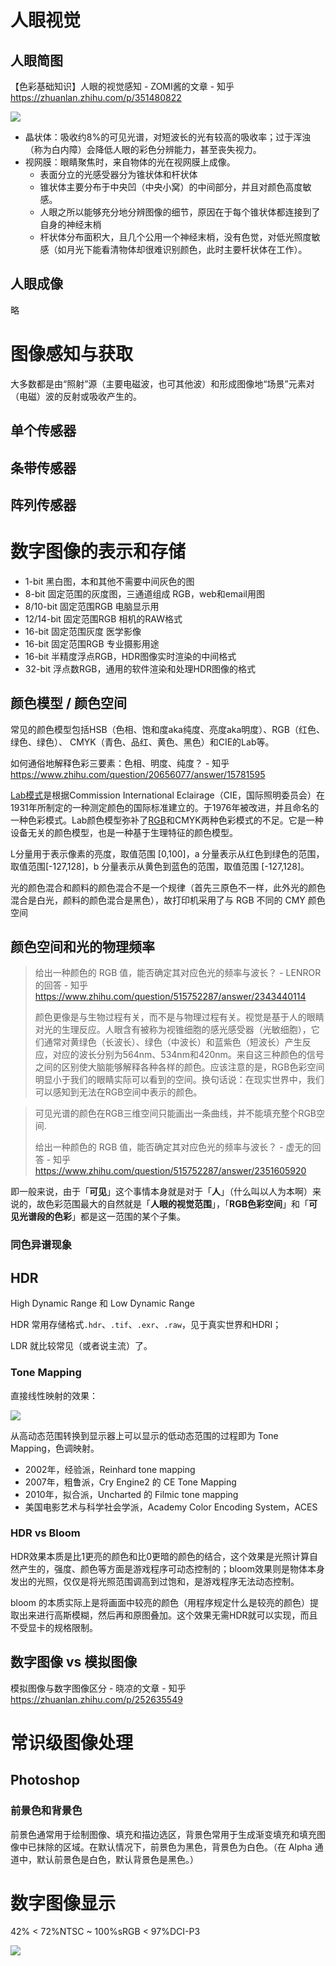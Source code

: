 

# 人眼视觉

## 人眼简图

【色彩基础知识】人眼的视觉感知 - ZOMI酱的文章 - 知乎 https://zhuanlan.zhihu.com/p/351480822

![](C:/Users/Five/Desktop/note/img/v2-436b87754600a804922575599bb55387_b.jpg)

* 晶状体：吸收约8%的可见光谱，对短波长的光有较高的吸收率；过于浑浊（称为白内障）会降低人眼的彩色分辨能力，甚至丧失视力。
* 视网膜：眼睛聚焦时，来自物体的光在视网膜上成像。
  * 表面分立的光感受器分为锥状体和杆状体
  * 锥状体主要分布于中央凹（中央小窝）的中间部分，并且对颜色高度敏感。
  * 人眼之所以能够充分地分辨图像的细节，原因在于每个锥状体都连接到了自身的神经末梢
  * 杆状体分布面积大，且几个公用一个神经末梢，没有色觉，对低光照度敏感（如月光下能看清物体却很难识别颜色，此时主要杆状体在工作）。

## 人眼成像

略



# 图像感知与获取



大多数都是由“照射”源（主要电磁波，也可其他波）和形成图像地“场景”元素对（电磁）波的反射或吸收产生的。

## 单个传感器



## 条带传感器



## 阵列传感器





# 数字图像的表示和存储

* 1-bit 黑白图，本和其他不需要中间灰色的图
* 8-bit 固定范围的灰度图，三通道组成 RGB，web和email用图
* 8/10-bit 固定范围RGB 电脑显示用
* 12/14-bit 固定范围RGB 相机的RAW格式
* 16-bit 固定范围灰度 医学影像
* 16-bit 固定范围RGB 专业摄影用途
* 16-bit 半精度浮点RGB，HDR图像实时渲染的中间格式
* 32-bit 浮点数RGB，通用的软件渲染和处理HDR图像的格式

## 颜色模型 / 颜色空间

常见的颜色模型包括HSB（色相、饱和度aka纯度、亮度aka明度）、RGB（红色、绿色、绿色）、	CMYK（青色、品红、黄色、黑色）和CIE的Lab等。



如何通俗地解释色彩三要素：色相、明度、纯度？ - 知乎 https://www.zhihu.com/question/20656077/answer/15781595



[Lab模式](https://baike.baidu.com/item/Lab模式/7362402)是根据Commission International Eclairage（CIE，国际照明委员会）在1931年所制定的一种测定颜色的国际标准建立的。于1976年被改进，并且命名的一种色彩模式。Lab颜色模型弥补了[RGB](https://baike.baidu.com/item/RGB/342517)和CMYK两种色彩模式的不足。它是一种设备无关的颜色模型，也是一种基于生理特征的颜色模型。

L分量用于表示像素的亮度，取值范围 [0,100]，a 分量表示从红色到绿色的范围，取值范围[-127,128]，b 分量表示从黄色到蓝色的范围，取值范围 [-127,128]。





光的颜色混合和颜料的颜色混合不是一个规律（首先三原色不一样，此外光的颜色混合是白光，颜料的颜色混合是黑色），故打印机采用了与 RGB 不同的 CMY 颜色空间

## 颜色空间和光的物理频率

> 给出一种颜色的 RGB 值，能否确定其对应色光的频率与波长？ - LENROR的回答 - 知乎 https://www.zhihu.com/question/515752287/answer/2343440114
>
> ​	颜色更像是与生物过程有关，而不是与物理过程有关。视觉是基于人的眼睛对光的生理反应。人眼含有被称为视锥细胞的感光感受器（光敏细胞），它们通常对黄绿色（长波长）、绿色（中波长）和蓝紫色（短波长）产生反应，对应的波长分别为564nm、534nm和420nm。来自这三种颜色的信号之间的区别使大脑能够解释各种各样的颜色。应该注意的是，RGB色彩空间明显小于我们的眼睛实际可以看到的空间。换句话说：在现实世界中，我们可以感知到无法在RGB空间中表示的颜色。

> 可见光谱的颜色在RGB三维空间只能画出一条曲线，并不能填充整个RGB空间.
>
> 给出一种颜色的 RGB 值，能否确定其对应色光的频率与波长？ - 虚无的回答 - 知乎 https://www.zhihu.com/question/515752287/answer/2351605920

即一般来说，由于「**可见**」这个事情本身就是对于「**人**」（什么叫以人为本啊）来说的，故色彩范围最大的自然就是「**人眼的视觉范围**」，「**RGB色彩空间**」和「**可见光谱段的色彩**」都是这一范围的某个子集。



### 同色异谱现象









## HDR

High Dynamic Range 和 Low Dynamic Range

HDR 常用存储格式`.hdr`、`.tif`、`.exr`、`.raw`，见于真实世界和HDRI；

LDR 就比较常见（或者说主流）了。

### Tone Mapping

直接线性映射的效果：

![](C:/Users/Five/Desktop/note/img/2311052-20220115203122397-586831836.png)

从高动态范围转换到显示器上可以显示的低动态范围的过程即为 Tone Mapping，色调映射。

* 2002年，经验派，Reinhard tone mapping
* 2007年，粗鲁派，Cry Engine2 的 CE Tone Mapping
* 2010年，拟合派，Uncharted 的 Filmic tone mapping
* 美国电影艺术与科学社会学派，Academy Color Encoding System，ACES



### HDR vs Bloom

HDR效果本质是比1更亮的颜色和比0更暗的颜色的结合，这个效果是光照计算自然产生的，强度、颜色等方面是游戏程序可动态控制的；bloom效果则是物体本身发出的光照，仅仅是将光照范围调高到过饱和，是游戏程序无法动态控制。

bloom 的本质实际上是将画面中较亮的颜色（用程序规定什么是较亮的颜色）提取出来进行高斯模糊，然后再和原图叠加。这个效果无需HDR就可以实现，而且不受显卡的规格限制。







## 数字图像 vs 模拟图像

模拟图像与数字图像区分 - 晓凉的文章 - 知乎 https://zhuanlan.zhihu.com/p/252635549







# 常识级图像处理



## Photoshop

### 前景色和背景色

前景色通常用于绘制图像、填充和描边选区，背景色常用于生成渐变填充和填充图像中已抹除的区域。在默认情况下，前景色为黑色，背景色为白色。（在 Alpha 通道中，默认前景色是白色，默认背景色是黑色。）

# 数字图像显示

42% < 72%NTSC ~ 100%sRGB < 97%DCI-P3

![](C:/Users/Five/Desktop/note/img/v2-34714d825ac8e09bcd24d2d0a173c454_b.jpg)